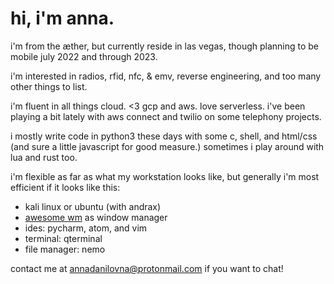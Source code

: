 # hi, i'm anna. 

i'm from the æther, but currently reside in las vegas, though 
planning to be mobile july 2022 and through 2023.

i'm interested in radios, rfid, nfc, & emv, reverse engineering, 
and too many other things to list. 

i'm fluent in all things cloud. <3 gcp and aws. love serverless.
i've been playing a bit lately with aws connect and twilio on some
telephony projects.

i mostly write code in python3 these days with some c, shell, 
and html/css (and sure a little javascript for good measure.)
sometimes i play around with lua and rust too. 

i'm flexible as far as what my workstation looks like, but generally
i'm most efficient if it looks like this:

- kali linux or ubuntu (with andrax)
- [awesome wm](https://awesomewm.org/) as window manager
- ides: pycharm, atom, and vim
- terminal: qterminal
- file manager: nemo

contact me at annadanilovna@protonmail.com if you want to chat!
